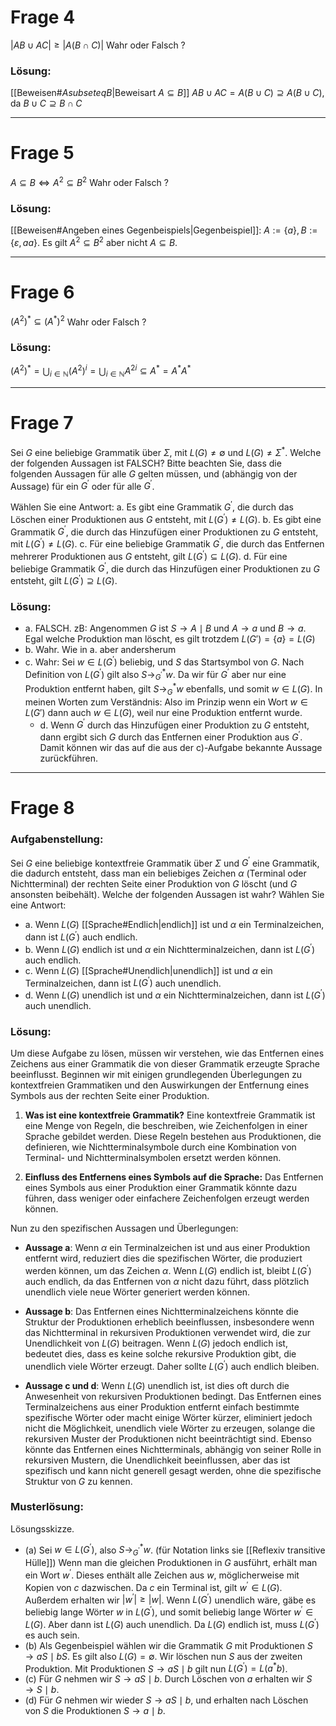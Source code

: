 
# Frage 4
$|A B \cup A C| \geq|A(B \cap C)|$
Wahr oder Falsch ?
### Lösung:
[[Beweisen#$A subseteq B$|Beweisart $A \subseteq B$]]
$A B \cup A C=A(B \cup C) \supseteq A(B \cup C)$, da $B \cup C \supseteq B \cap C$

___

# Frage 5
$A \subseteq B \Leftrightarrow A^2 \subseteq B^2$
Wahr oder Falsch ?
### Lösung:
[[Beweisen#Angeben eines Gegenbeispiels|Gegenbeispiel]]: $A:=\{a\}, B:=\{\varepsilon, a a\}$. Es gilt $A^2 \subseteq B^2$ aber nicht $A \subseteq B$.
___

# Frage 6
$\left(A^2\right)^* \subseteq\left(A^*\right)^2$
Wahr oder Falsch ?
### Lösung:
$\left(A^2\right)^*=\bigcup_{i \in \mathbb{N}}\left(A^2\right)^i=\bigcup_{i \in \mathbb{N}} A^{2 i} \subseteq A^*=A^* A^*$

___
# Frage 7
Sei $G$ eine beliebige Grammatik über $\Sigma$, mit $L(G) \neq \emptyset$ und $L(G) \neq \Sigma^*$. 
Welche der folgenden Aussagen ist FALSCH? 
Bitte beachten Sie, dass die folgenden Aussagen für alle $G$ gelten müssen, und (abhängig von der Aussage) für ein $G^{\prime}$ oder für alle $G^{\prime}$.

Wählen Sie eine Antwort:
a. Es gibt eine Grammatik $G^{\prime}$, die durch das Löschen einer Produktionen aus $G$ entsteht, mit $L\left(G^{\prime}\right) \neq L(G)$.
b. Es gibt eine Grammatik $G^{\prime}$, die durch das Hinzufügen einer Produktionen zu $G$ entsteht, mit $L\left(G^{\prime}\right) \neq L(G)$.
c. Für eine beliebige Grammatik $G^{\prime}$, die durch das Entfernen mehrerer Produktionen aus $G$ entsteht, gilt $L\left(G^{\prime}\right) \subseteq L(G)$.
d. Für eine beliebige Grammatik $G^{\prime}$, die durch das Hinzufügen einer Produktionen zu $G$ entsteht, gilt $L\left(G^{\prime}\right) \supseteq L(G)$. 

### Lösung:
- a. FALSCH. zB: Angenommen $G$ ist $S \rightarrow A \mid B$ und $A \rightarrow a$ und $B \rightarrow a$.
  Egal welche Produktion man löscht, es gilt trotzdem $L(G')=\{a\}=L(G)$ 
- b. Wahr. Wie in a. aber andersherum
- c. Wahr:
  Sei $w \in L\left(G^{\prime}\right)$ beliebig, und $S$ das Startsymbol von $G$. Nach Definition von $L\left(G^{\prime}\right)$ gilt also $S \rightarrow_{G^{\prime}}^* w$. Da wir für $G^{\prime}$ aber nur eine Produktion entfernt haben, gilt $S \rightarrow_G^* w$ ebenfalls, und somit $w \in L(G)$.
  In meinen Worten zum Verständnis: Also im Prinzip wenn ein Wort $w \in L(G')$ dann auch $w \in L(G)$, weil nur eine Produktion entfernt wurde.
  - d. Wenn $G^{\prime}$ durch das Hinzufügen einer Produktion zu $G$ entsteht, dann ergibt sich $G$ durch das Entfernen einer Produktion aus $G^{\prime}$. Damit können wir das auf die aus der c)-Aufgabe bekannte Aussage zurückführen.


___

# Frage 8
### Aufgabenstellung:
Sei $G$ eine beliebige kontextfreie Grammatik über $\Sigma$ und $G^{\prime}$ eine Grammatik, die dadurch entsteht, dass man ein beliebiges Zeichen $\alpha$ (Terminal oder Nichtterminal) der rechten Seite einer Produktion von $G$ löscht (und $G$ ansonsten beibehält). Welche der folgenden Aussagen ist wahr? Wählen Sie eine Antwort: 
- a. Wenn $L(G)$ [[Sprache#Endlich|endlich]] ist und $\alpha$ ein Terminalzeichen, dann ist $L\left(G^{\prime}\right)$ auch endlich. 
- b. Wenn $L(G)$ endlich ist und $\alpha$ ein Nichtterminalzeichen, dann ist $L\left(G^{\prime}\right)$ auch endlich. 
- c. Wenn $L(G)$ [[Sprache#Unendlich|unendlich]] ist und $\alpha$ ein Terminalzeichen, dann ist $L\left(G^{\prime}\right)$ auch unendlich. 
- d. Wenn $L(G)$ unendlich ist und $\alpha$ ein Nichtterminalzeichen, dann ist $L\left(G^{\prime}\right)$ auch unendlich.

### Lösung:

Um diese Aufgabe zu lösen, müssen wir verstehen, wie das Entfernen eines Zeichens aus einer Grammatik die von dieser Grammatik erzeugte Sprache beeinflusst. Beginnen wir mit einigen grundlegenden Überlegungen zu kontextfreien Grammatiken und den Auswirkungen der Entfernung eines Symbols aus der rechten Seite einer Produktion.

1. **Was ist eine kontextfreie Grammatik?** Eine kontextfreie Grammatik ist eine Menge von Regeln, die beschreiben, wie Zeichenfolgen in einer Sprache gebildet werden. Diese Regeln bestehen aus Produktionen, die definieren, wie Nichtterminalsymbole durch eine Kombination von Terminal- und Nichtterminalsymbolen ersetzt werden können.

2. **Einfluss des Entfernens eines Symbols auf die Sprache:** Das Entfernen eines Symbols aus einer Produktion einer Grammatik könnte dazu führen, dass weniger oder einfachere Zeichenfolgen erzeugt werden können. 

Nun zu den spezifischen Aussagen und Überlegungen:
- **Aussage a**: Wenn $\alpha$ ein Terminalzeichen ist und aus einer Produktion entfernt wird, reduziert dies die spezifischen Wörter, die produziert werden können, um das Zeichen $\alpha$. Wenn $L(G)$ endlich ist, bleibt $L(G^\prime)$ auch endlich, da das Entfernen von $\alpha$ nicht dazu führt, dass plötzlich unendlich viele neue Wörter generiert werden können.

- **Aussage b**: Das Entfernen eines Nichtterminalzeichens könnte die Struktur der Produktionen erheblich beeinflussen, insbesondere wenn das Nichtterminal in rekursiven Produktionen verwendet wird, die zur Unendlichkeit von $L(G)$ beitragen. Wenn $L(G)$ jedoch endlich ist, bedeutet dies, dass es keine solche rekursive Produktion gibt, die unendlich viele Wörter erzeugt. Daher sollte $L(G^\prime)$ auch endlich bleiben.

- **Aussage c und d**: Wenn $L(G)$ unendlich ist, ist dies oft durch die Anwesenheit von rekursiven Produktionen bedingt. Das Entfernen eines Terminalzeichens aus einer Produktion entfernt einfach bestimmte spezifische Wörter oder macht einige Wörter kürzer, eliminiert jedoch nicht die Möglichkeit, unendlich viele Wörter zu erzeugen, solange die rekursiven Muster der Produktionen nicht beeinträchtigt sind. Ebenso könnte das Entfernen eines Nichtterminals, abhängig von seiner Rolle in rekursiven Mustern, die Unendlichkeit beeinflussen, aber das ist spezifisch und kann nicht generell gesagt werden, ohne die spezifische Struktur von $G$ zu kennen.

### Musterlösung:
Lösungsskizze. 
- (a) Sei $w \in L\left(G^{\prime}\right)$, also $S \rightarrow_{G^{\prime}}^* w$. (für Notation links sie [[Reflexiv transitive Hülle]]) 
  Wenn man die gleichen Produktionen in $G$ ausführt, erhält man ein Wort $w^{\prime}$. 
  Dieses enthält alle Zeichen aus $w$, möglicherweise mit Kopien von $c$ dazwischen. 
  Da $c$ ein Terminal ist, gilt $w^{\prime} \in L(G)$. Außerdem erhalten wir $\left|w^{\prime}\right| \geq|w|$. 
	  Wenn $L\left(G^{\prime}\right)$ unendlich wäre, gäbe es beliebig lange Wörter $w$ in $L\left(G^{\prime}\right)$, und somit beliebig lange Wörter $w^{\prime} \in L(G)$. 
	  Aber dann ist $L(G)$ auch unendlich. Da $L(G)$ endlich ist, muss $L\left(G^{\prime}\right)$ es auch sein. 
- (b) Als Gegenbeispiel wählen wir die Grammatik $G$ mit Produktionen $S \rightarrow a S \mid b S$. Es gilt also $L(G)=\emptyset$. Wir löschen nun $S$ aus der zweiten Produktion. Mit Produktionen $S \rightarrow a S \mid b$ gilt nun $L\left(G^{\prime}\right)=L\left(a^* b\right)$. 
- (c) Für $G$ nehmen wir $S \rightarrow a S \mid b$. Durch Löschen von $a$ erhalten wir $S \rightarrow S \mid b$. 
- (d) Für $G$ nehmen wir wieder $S \rightarrow a S \mid b$, und erhalten nach Löschen von $S$ die Produktionen $S \rightarrow a \mid b$.
